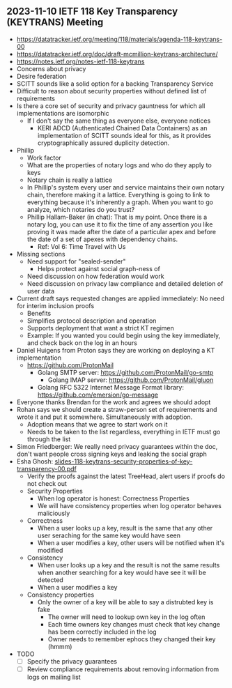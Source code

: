 ## 2023-11-10 IETF 118 Key Transparency (KEYTRANS) Meeting

- https://datatracker.ietf.org/meeting/118/materials/agenda-118-keytrans-00
- https://datatracker.ietf.org/doc/draft-mcmillion-keytrans-architecture/
- https://notes.ietf.org/notes-ietf-118-keytrans
- Concerns about privacy
- Desire federation
- SCITT sounds like a solid option for a backing Transparency Service
- Difficult to reason about security properties without defined list of requirements
- Is there a core set of security and privacy gauntness for which all implementations are isomorphic
  - If I don't say the same thing as everyone else, everyone notices
    - KERI ADCD (Authenticated Chained Data Containers) as an implementation of SCITT sounds ideal for this, as it provides cryptographically assured duplicity detection.
- Phillip
  - Work factor
  - What are the properties of notary logs and who do they apply to keys
  - Notary chain is really a lattice
  - In Phillip's system every user and service maintains their own notary chain, therefore making it a lattice. Everything is going to link to everything because it's inherently a graph. When you want to go analyze, which notaries do you trust?
  - Phillip Hallam-Baker (in chat): That is my point. Once there is a notary log, you can use it to fix the time of any assertion you like proving it was made after the date of a particular apex and before the date of a set of apexes with dependency chains.
    - Ref: Vol 6: Time Travel with Us
- Missing sections
  - Need support for "sealed-sender"
    - Helps protect against social graph-ness of
  - Need discussion on how federation would work
  - Need discussion on privacy law compliance and detailed deletion of user data
- Current draft says requested changes are applied immediately: No need for interim inclusion proofs
  -   Benefits
    - Simplifies protocol description and operation
    - Supports deployment that want a strict KT regimen
  - Example: If you wanted you could begin using the key immediately, and check back on the log in an hours
- Daniel Huigens from Proton says they are working on deploying a KT implementation
  - https://github.com/ProtonMail
    - Golang SMTP server: https://github.com/ProtonMail/go-smtp
      - Golang IMAP server: https://github.com/ProtonMail/gluon
    - Golang RFC 5322 Internet Message Format library: https://github.com/emersion/go-message
- Everyone thanks Brendan for the work and agrees we should adopt
- Rohan says we should create a straw-person set of requirements and wrote it and put it somewhere. Simultaneously with adoption.
  - Adoption means that we agree to start work on it
  - Needs to be taken to the list regardless, everything in IETF must go through the list
- Simon Friedberger: We really need privacy guarantees within the doc, don't want people cross signing keys and leaking the social graph
- Esha Ghosh: [slides-118-keytrans-security-properties-of-key-transparency-00.pdf](https://github.com/intel/dffml/files/13317969/slides-118-keytrans-security-properties-of-key-transparency-00.pdf)
  - Verify the proofs against the latest TreeHead, alert users if proofs do not check out
  - Security Properties
    - When log operator is honest: Correctness Properties
    - We will have consistency properties when log operator behaves maliciously
  - Correctness
    - When a user looks up a key, result is the same that any other user seraching for the same key would have seen
    - When a user modifies a key, other users will be notified when it's modified
  - Consistency
    - When user looks up a key and the result is not the same results when another searching for a key would have see it will be detected
    - When a user modifies a key 
  - Consistency properties
    - Only the owner of a key will be able to say a distrubted key is fake
      - The owner will need to lookup own key in the log often
      - Each time owners key changes must check that key change has been correctly included in the log
      - Owner needs to remember ephocs they changed their key (hmmm)
- TODO
  - [ ] Specify the privacy guarantees
  - [ ] Review compliance requirements about removing information from logs on mailing list